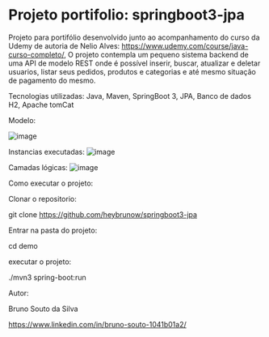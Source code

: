 # Projeto portifolio:  springboot3-jpa 

Projeto para portifólio desenvolvido junto ao acompanhamento do curso da Udemy de autoria de Nelio Alves: https://www.udemy.com/course/java-curso-completo/,
 O projeto contempla um pequeno sistema backend de uma API de modelo REST onde é possível  inserir, buscar, atualizar e deletar usuarios, listar seus pedidos, produtos e categorias e até mesmo situação de pagamento do mesmo. 
 
 Tecnologias utilizadas:
Java, Maven, SpringBoot 3, JPA, Banco de dados H2, Apache tomCat

Modelo:

![image](https://user-images.githubusercontent.com/67648890/234672892-12624e15-d47b-478e-a507-27456dc140f6.png)

Instancias executadas:
![image](https://user-images.githubusercontent.com/67648890/234673099-1fe4ad4f-4fa9-407d-a9af-a82e0f620ef8.png)

Camadas lógicas:
![image](https://user-images.githubusercontent.com/67648890/234673164-4100d53c-7b9c-4c95-82a2-9ab14ba7ce1f.png)

Como executar o projeto:

 Clonar o repositorio: 
 
 git clone https://github.com/heybrunow/springboot3-jpa
 
 Entrar na pasta do projeto:
 
 cd demo
 
 executar o projeto: 
 
 ./mvn3 spring-boot:run
 
 Autor: 
 
 Bruno Souto da Silva
 
https://www.linkedin.com/in/bruno-souto-1041b01a2/
